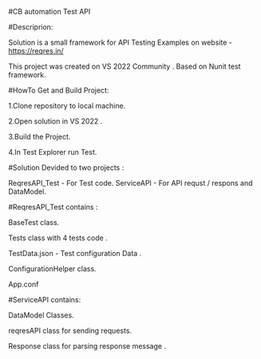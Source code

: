 #CB automation Test API

#Descriprion:

Solution is a small framework for API Testing Examples on website - https://reqres.in/

This project was created on VS 2022 Community .
Based on Nunit test framework.

#HowTo Get and Build Project:

1.Clone repository to local machine.

2.Open solution in VS 2022 .

3.Build the Project. 

4.In Test Explorer run Test. 

#Solution Devided to two projects :

ReqresAPI_Test - For Test code. 
ServiceAPI - For API requst / respons and DataModel.


#ReqresAPI_Test contains :

BaseTest class.

Tests class with 4 tests code .

TestData.json - Test configuration Data . 

ConfigurationHelper class. 

App.conf

#ServiceAPI contains:

DataModel Classes.

reqresAPI class for sending requests.

Response class for parsing response message .
